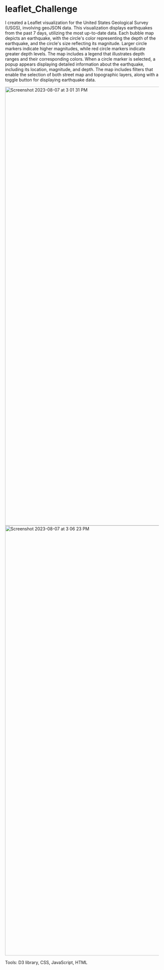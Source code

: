 # leaflet_Challenge


I created a Leaflet visualization for the United States Geological Survey (USGS), involving geoJSON data. This visualization displays earthquakes from the past 7 days, utilizing the most up-to-date data. Each bubble map depicts an earthquake, with the circle's color representing the depth of the earthquake, and the circle's size reflecting its magnitude. Larger circle markers indicate higher magnitudes, while red circle markers indicate greater depth levels. The map includes a legend that illustrates depth ranges and their corresponding colors. When a circle marker is selected, a popup appears displaying detailed information about the earthquake, including its location, magnitude, and depth. The map includes filters that enable the selection of both street map and topographic layers, along with a toggle button for displaying earthquake data.


<img width="1434" alt="Screenshot 2023-08-07 at 3 01 31 PM" src="https://github.com/Ayan2127/leaflet_Challenge/assets/126814705/0346bb2d-cf37-4347-9266-6f932d729e36">


<img width="1405" alt="Screenshot 2023-08-07 at 3 06 23 PM" src="https://github.com/Ayan2127/leaflet_Challenge/assets/126814705/3bdf5129-6b54-4771-9490-4d8a7ffa2962">

Tools: D3 library, CSS, JavaScript, HTML
